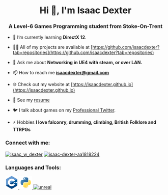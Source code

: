 <h1 align="center">Hi 👋, I'm Isaac Dexter</h1>
<h3 align="center">A Level-6 Games Programming student from Stoke-On-Trent</h3>

- 🌱 I’m currently learning **DirectX 12**.

- 👨‍💻 All of my projects are available at [https://github.com/isaacdexter?tab=repositories](https://github.com/isaacdexter?tab=repositories)

- 💬 Ask me about **Networking in UE4 with steam, or over LAN.**

- 📫 How to reach me **isaacdexter@gmail.com**

- 🌐 Check out my website at [https://isaacdexter.github.io](https://isaacdexter.github.io)

- 📄 See my [resume](https://docs.google.com/document/d/e/2PACX-1vRVIXV5KQ0P_dTeSegqeQqrUhfwy6Pf3ZZgioPZx9cK9i5uwm0KptKYElo2Fo3uxX8dVVGkeqGT-JwW/pub)

- 🐦 I talk about games on my [Professional Twitter](https://twitter.com/Isaac_W_Dexter).

- ⚡ Hobbies **I love falconry, drumming, climbing, British Folklore and TTRPGs**

<h3 align="left">Connect with me:</h3>
<p align="left">
<a href="https://twitter.com/isaac_w_dexter" target="blank"><img align="center" src="https://raw.githubusercontent.com/rahuldkjain/github-profile-readme-generator/master/src/images/icons/Social/twitter.svg" alt="isaac_w_dexter" height="30" width="40" /></a>
<a href="https://linkedin.com/in/isaac-dexter-aa1818224" target="blank"><img align="center" src="https://raw.githubusercontent.com/rahuldkjain/github-profile-readme-generator/master/src/images/icons/Social/linked-in-alt.svg" alt="isaac-dexter-aa1818224" height="30" width="40" /></a>
</p>

<h3 align="left">Languages and Tools:</h3>
<p align="left"> <a href="https://www.w3schools.com/cpp/" target="_blank"> <img src="https://raw.githubusercontent.com/devicons/devicon/master/icons/cplusplus/cplusplus-original.svg" alt="cplusplus" width="40" height="40"/> </a> <a href="https://www.python.org" target="_blank"> <img src="https://raw.githubusercontent.com/devicons/devicon/master/icons/python/python-original.svg" alt="python" width="40" height="40"/> </a> <a href="https://unrealengine.com/" target="_blank"> <img src="https://raw.githubusercontent.com/kenangundogan/fontisto/036b7eca71aab1bef8e6a0518f7329f13ed62f6b/icons/svg/brand/unreal-engine.svg" alt="unreal" width="40" height="40"/> </a> </p>
